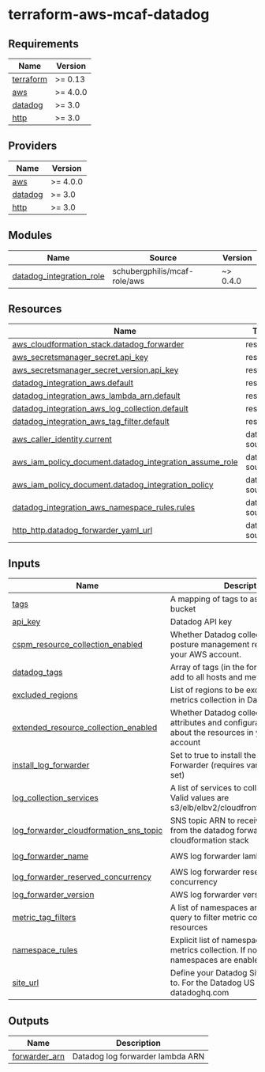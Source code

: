 # terraform-aws-mcaf-datadog

<!-- BEGIN_TF_DOCS -->
## Requirements

| Name | Version |
|------|---------|
| <a name="requirement_terraform"></a> [terraform](#requirement\_terraform) | >= 0.13 |
| <a name="requirement_aws"></a> [aws](#requirement\_aws) | >= 4.0.0 |
| <a name="requirement_datadog"></a> [datadog](#requirement\_datadog) | >= 3.0 |
| <a name="requirement_http"></a> [http](#requirement\_http) | >= 3.0 |

## Providers

| Name | Version |
|------|---------|
| <a name="provider_aws"></a> [aws](#provider\_aws) | >= 4.0.0 |
| <a name="provider_datadog"></a> [datadog](#provider\_datadog) | >= 3.0 |
| <a name="provider_http"></a> [http](#provider\_http) | >= 3.0 |

## Modules

| Name | Source | Version |
|------|--------|---------|
| <a name="module_datadog_integration_role"></a> [datadog\_integration\_role](#module\_datadog\_integration\_role) | schubergphilis/mcaf-role/aws | ~> 0.4.0 |

## Resources

| Name | Type |
|------|------|
| [aws_cloudformation_stack.datadog_forwarder](https://registry.terraform.io/providers/hashicorp/aws/latest/docs/resources/cloudformation_stack) | resource |
| [aws_secretsmanager_secret.api_key](https://registry.terraform.io/providers/hashicorp/aws/latest/docs/resources/secretsmanager_secret) | resource |
| [aws_secretsmanager_secret_version.api_key](https://registry.terraform.io/providers/hashicorp/aws/latest/docs/resources/secretsmanager_secret_version) | resource |
| [datadog_integration_aws.default](https://registry.terraform.io/providers/datadog/datadog/latest/docs/resources/integration_aws) | resource |
| [datadog_integration_aws_lambda_arn.default](https://registry.terraform.io/providers/datadog/datadog/latest/docs/resources/integration_aws_lambda_arn) | resource |
| [datadog_integration_aws_log_collection.default](https://registry.terraform.io/providers/datadog/datadog/latest/docs/resources/integration_aws_log_collection) | resource |
| [datadog_integration_aws_tag_filter.default](https://registry.terraform.io/providers/datadog/datadog/latest/docs/resources/integration_aws_tag_filter) | resource |
| [aws_caller_identity.current](https://registry.terraform.io/providers/hashicorp/aws/latest/docs/data-sources/caller_identity) | data source |
| [aws_iam_policy_document.datadog_integration_assume_role](https://registry.terraform.io/providers/hashicorp/aws/latest/docs/data-sources/iam_policy_document) | data source |
| [aws_iam_policy_document.datadog_integration_policy](https://registry.terraform.io/providers/hashicorp/aws/latest/docs/data-sources/iam_policy_document) | data source |
| [datadog_integration_aws_namespace_rules.rules](https://registry.terraform.io/providers/datadog/datadog/latest/docs/data-sources/integration_aws_namespace_rules) | data source |
| [http_http.datadog_forwarder_yaml_url](https://registry.terraform.io/providers/hashicorp/http/latest/docs/data-sources/http) | data source |

## Inputs

| Name | Description | Type | Default | Required |
|------|-------------|------|---------|:--------:|
| <a name="input_tags"></a> [tags](#input\_tags) | A mapping of tags to assign to the bucket | `map(string)` | n/a | yes |
| <a name="input_api_key"></a> [api\_key](#input\_api\_key) | Datadog API key | `string` | `null` | no |
| <a name="input_cspm_resource_collection_enabled"></a> [cspm\_resource\_collection\_enabled](#input\_cspm\_resource\_collection\_enabled) | Whether Datadog collects cloud security posture management resources from your AWS account. | `bool` | `false` | no |
| <a name="input_datadog_tags"></a> [datadog\_tags](#input\_datadog\_tags) | Array of tags (in the form key:value) to add to all hosts and metrics | `list(string)` | `[]` | no |
| <a name="input_excluded_regions"></a> [excluded\_regions](#input\_excluded\_regions) | List of regions to be excluded from metrics collection in Datadog integration | `list(string)` | `[]` | no |
| <a name="input_extended_resource_collection_enabled"></a> [extended\_resource\_collection\_enabled](#input\_extended\_resource\_collection\_enabled) | Whether Datadog collects additional attributes and configuration information about the resources in your AWS account | `bool` | `false` | no |
| <a name="input_install_log_forwarder"></a> [install\_log\_forwarder](#input\_install\_log\_forwarder) | Set to true to install the Datadog Log Forwarder (requires var.api\_key to be set) | `bool` | `false` | no |
| <a name="input_log_collection_services"></a> [log\_collection\_services](#input\_log\_collection\_services) | A list of services to collect logs from. Valid values are s3/elb/elbv2/cloudfront/redshift/lambda. | `list(string)` | `null` | no |
| <a name="input_log_forwarder_cloudformation_sns_topic"></a> [log\_forwarder\_cloudformation\_sns\_topic](#input\_log\_forwarder\_cloudformation\_sns\_topic) | SNS topic ARN to receive stack events from the datadog forwarder cloudformation stack | `list(string)` | `null` | no |
| <a name="input_log_forwarder_name"></a> [log\_forwarder\_name](#input\_log\_forwarder\_name) | AWS log forwarder lambda name | `string` | `"datadog-forwarder"` | no |
| <a name="input_log_forwarder_reserved_concurrency"></a> [log\_forwarder\_reserved\_concurrency](#input\_log\_forwarder\_reserved\_concurrency) | AWS log forwarder reserved concurrency | `number` | `null` | no |
| <a name="input_log_forwarder_version"></a> [log\_forwarder\_version](#input\_log\_forwarder\_version) | AWS log forwarder version to install | `string` | `"latest"` | no |
| <a name="input_metric_tag_filters"></a> [metric\_tag\_filters](#input\_metric\_tag\_filters) | A list of namespaces and a tag filter query to filter metric collection of resources | `map(string)` | `{}` | no |
| <a name="input_namespace_rules"></a> [namespace\_rules](#input\_namespace\_rules) | Explicit list of namespaces to enable for metrics collection. If not specific, default namespaces are enabled | `list(string)` | `[]` | no |
| <a name="input_site_url"></a> [site\_url](#input\_site\_url) | Define your Datadog Site to send data to. For the Datadog US site, set to datadoghq.com | `string` | `"datadoghq.eu"` | no |

## Outputs

| Name | Description |
|------|-------------|
| <a name="output_forwarder_arn"></a> [forwarder\_arn](#output\_forwarder\_arn) | Datadog log forwarder lambda ARN |
<!-- END_TF_DOCS -->
